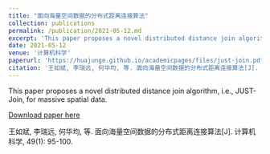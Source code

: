 ```yaml
---
title: "面向海量空间数据的分布式距离连接算法"
collection: publications
permalink: /publication/2021-05-12.md
excerpt: 'This paper proposes a novel distributed distance join algorithm, i.e., JUST-Join, for massive spatial data.'
date: 2021-05-12
venue: '计算机科学'
paperurl: 'https://huajunge.github.io/academicpages/files/just-join.pdf'
citation: '王如斌, 李瑞远, 何华均, 等. 面向海量空间数据的分布式距离连接算法[J]. 计算机科学, 49(1): 95-100.'
---
```

This paper proposes a novel distributed distance join algorithm, i.e., JUST-Join, for massive spatial data.

[Download paper here](https://huajunge.github.io/academicpages/files/just-join.pdf)

王如斌, 李瑞远, 何华均, 等. 面向海量空间数据的分布式距离连接算法[J]. 计算机科学, 49(1): 95-100.